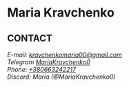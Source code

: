 # Maria Kravchenko

## CONTACT

_E-mail: [kravchenkomaria00@gmail.com](mailto:kravchenkomaria00@gmail.com)_\
_Telegram [MariaKravchenko0](https://t.me/MariaKravchenko0)_\
_Phone: [+380663242217](tel:+380663242217)_\
_Discord: Maria (@MariaKravchenko0)_

